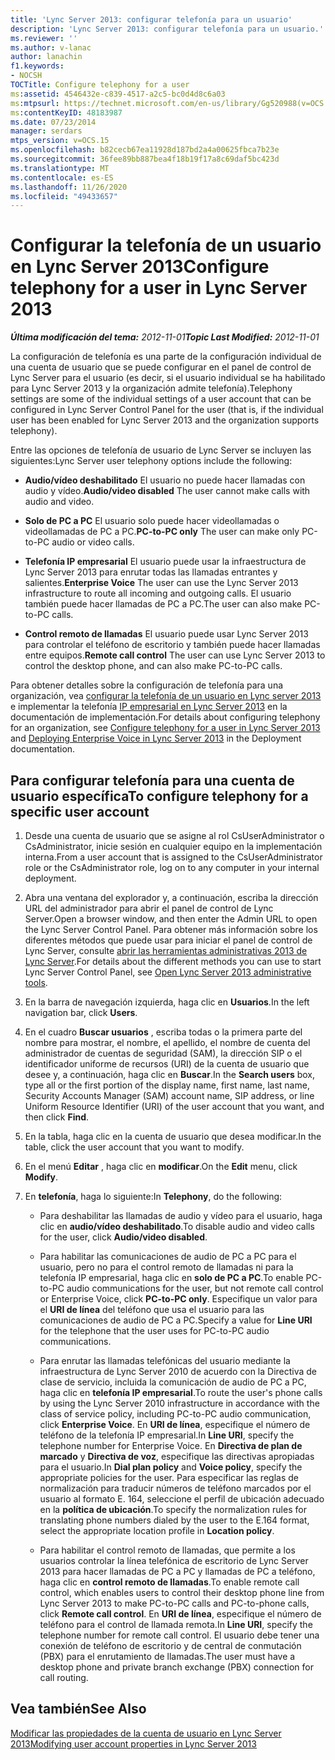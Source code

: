 ```yaml
---
title: 'Lync Server 2013: configurar telefonía para un usuario'
description: 'Lync Server 2013: configurar telefonía para un usuario.'
ms.reviewer: ''
ms.author: v-lanac
author: lanachin
f1.keywords:
- NOCSH
TOCTitle: Configure telephony for a user
ms:assetid: 4546432e-c839-4517-a2c5-bc0d4d8c6a03
ms:mtpsurl: https://technet.microsoft.com/en-us/library/Gg520988(v=OCS.15)
ms:contentKeyID: 48183987
ms.date: 07/23/2014
manager: serdars
mtps_version: v=OCS.15
ms.openlocfilehash: b82cecb67ea11928d187bd2a4a00625fbca7b23e
ms.sourcegitcommit: 36fee89bb887bea4f18b19f17a8c69daf5bc423d
ms.translationtype: MT
ms.contentlocale: es-ES
ms.lasthandoff: 11/26/2020
ms.locfileid: "49433657"
---
```

# <a name="configure-telephony-for-a-user-in-lync-server-2013"></a><span data-ttu-id="a1fba-103">Configurar la telefonía de un usuario en Lync Server 2013</span><span class="sxs-lookup"><span data-stu-id="a1fba-103">Configure telephony for a user in Lync Server 2013</span></span>

<div data-xmlns="http://www.w3.org/1999/xhtml">

<div class="topic" data-xmlns="http://www.w3.org/1999/xhtml" data-msxsl="urn:schemas-microsoft-com:xslt" data-cs="https://msdn.microsoft.com/">

<div data-asp="https://msdn2.microsoft.com/asp">



</div>

<div id="mainSection">

<div id="mainBody"><span data-ttu-id="a1fba-104">

<span> </span></span><span class="sxs-lookup"><span data-stu-id="a1fba-104">

<span> </span></span></span>

<span data-ttu-id="a1fba-105">_**Última modificación del tema:** 2012-11-01_</span><span class="sxs-lookup"><span data-stu-id="a1fba-105">_**Topic Last Modified:** 2012-11-01_</span></span>

<span data-ttu-id="a1fba-106">La configuración de telefonía es una parte de la configuración individual de una cuenta de usuario que se puede configurar en el panel de control de Lync Server para el usuario (es decir, si el usuario individual se ha habilitado para Lync Server 2013 y la organización admite telefonía).</span><span class="sxs-lookup"><span data-stu-id="a1fba-106">Telephony settings are some of the individual settings of a user account that can be configured in Lync Server Control Panel for the user (that is, if the individual user has been enabled for Lync Server 2013 and the organization supports telephony).</span></span>

<span data-ttu-id="a1fba-107">Entre las opciones de telefonía de usuario de Lync Server se incluyen las siguientes:</span><span class="sxs-lookup"><span data-stu-id="a1fba-107">Lync Server user telephony options include the following:</span></span>

  - <span data-ttu-id="a1fba-108">**Audio/vídeo deshabilitado**   El usuario no puede hacer llamadas con audio y vídeo.</span><span class="sxs-lookup"><span data-stu-id="a1fba-108">**Audio/video disabled**   The user cannot make calls with audio and video.</span></span>

  - <span data-ttu-id="a1fba-109">**Solo de PC a PC**   El usuario solo puede hacer videollamadas o videollamadas de PC a PC.</span><span class="sxs-lookup"><span data-stu-id="a1fba-109">**PC-to-PC only**   The user can make only PC-to-PC audio or video calls.</span></span>

  - <span data-ttu-id="a1fba-110">**Telefonía IP empresarial**   El usuario puede usar la infraestructura de Lync Server 2013 para enrutar todas las llamadas entrantes y salientes.</span><span class="sxs-lookup"><span data-stu-id="a1fba-110">**Enterprise Voice**   The user can use the Lync Server 2013 infrastructure to route all incoming and outgoing calls.</span></span> <span data-ttu-id="a1fba-111">El usuario también puede hacer llamadas de PC a PC.</span><span class="sxs-lookup"><span data-stu-id="a1fba-111">The user can also make PC-to-PC calls.</span></span>

  - <span data-ttu-id="a1fba-112">**Control remoto de llamadas**   El usuario puede usar Lync Server 2013 para controlar el teléfono de escritorio y también puede hacer llamadas entre equipos.</span><span class="sxs-lookup"><span data-stu-id="a1fba-112">**Remote call control**   The user can use Lync Server 2013 to control the desktop phone, and can also make PC-to-PC calls.</span></span>

<span data-ttu-id="a1fba-113">Para obtener detalles sobre la configuración de telefonía para una organización, vea [configurar la telefonía de un usuario en Lync server 2013](lync-server-2013-configure-telephony-for-a-user.md) e implementar la telefonía [IP empresarial en Lync Server 2013](lync-server-2013-deploying-enterprise-voice.md) en la documentación de implementación.</span><span class="sxs-lookup"><span data-stu-id="a1fba-113">For details about configuring telephony for an organization, see [Configure telephony for a user in Lync Server 2013](lync-server-2013-configure-telephony-for-a-user.md) and [Deploying Enterprise Voice in Lync Server 2013](lync-server-2013-deploying-enterprise-voice.md) in the Deployment documentation.</span></span>

<div>

## <a name="to-configure-telephony-for-a-specific-user-account"></a><span data-ttu-id="a1fba-114">Para configurar telefonía para una cuenta de usuario específica</span><span class="sxs-lookup"><span data-stu-id="a1fba-114">To configure telephony for a specific user account</span></span>

1.  <span data-ttu-id="a1fba-115">Desde una cuenta de usuario que se asigne al rol CsUserAdministrator o CsAdministrator, inicie sesión en cualquier equipo en la implementación interna.</span><span class="sxs-lookup"><span data-stu-id="a1fba-115">From a user account that is assigned to the CsUserAdministrator role or the CsAdministrator role, log on to any computer in your internal deployment.</span></span>

2.  <span data-ttu-id="a1fba-116">Abra una ventana del explorador y, a continuación, escriba la dirección URL del administrador para abrir el panel de control de Lync Server.</span><span class="sxs-lookup"><span data-stu-id="a1fba-116">Open a browser window, and then enter the Admin URL to open the Lync Server Control Panel.</span></span> <span data-ttu-id="a1fba-117">Para obtener más información sobre los diferentes métodos que puede usar para iniciar el panel de control de Lync Server, consulte [abrir las herramientas administrativas 2013 de Lync Server](lync-server-2013-open-lync-server-administrative-tools.md).</span><span class="sxs-lookup"><span data-stu-id="a1fba-117">For details about the different methods you can use to start Lync Server Control Panel, see [Open Lync Server 2013 administrative tools](lync-server-2013-open-lync-server-administrative-tools.md).</span></span>

3.  <span data-ttu-id="a1fba-118">En la barra de navegación izquierda, haga clic en **Usuarios**.</span><span class="sxs-lookup"><span data-stu-id="a1fba-118">In the left navigation bar, click **Users**.</span></span>

4.  <span data-ttu-id="a1fba-119">En el cuadro **Buscar usuarios** , escriba todas o la primera parte del nombre para mostrar, el nombre, el apellido, el nombre de cuenta del administrador de cuentas de seguridad (SAM), la dirección SIP o el identificador uniforme de recursos (URI) de la cuenta de usuario que desee y, a continuación, haga clic en **Buscar**.</span><span class="sxs-lookup"><span data-stu-id="a1fba-119">In the **Search users** box, type all or the first portion of the display name, first name, last name, Security Accounts Manager (SAM) account name, SIP address, or line Uniform Resource Identifier (URI) of the user account that you want, and then click **Find**.</span></span>

5.  <span data-ttu-id="a1fba-120">En la tabla, haga clic en la cuenta de usuario que desea modificar.</span><span class="sxs-lookup"><span data-stu-id="a1fba-120">In the table, click the user account that you want to modify.</span></span>

6.  <span data-ttu-id="a1fba-121">En el menú **Editar** , haga clic en **modificar**.</span><span class="sxs-lookup"><span data-stu-id="a1fba-121">On the **Edit** menu, click **Modify**.</span></span>

7.  <span data-ttu-id="a1fba-122">En **telefonía**, haga lo siguiente:</span><span class="sxs-lookup"><span data-stu-id="a1fba-122">In **Telephony**, do the following:</span></span>
    
      - <span data-ttu-id="a1fba-123">Para deshabilitar las llamadas de audio y vídeo para el usuario, haga clic en **audio/vídeo deshabilitado**.</span><span class="sxs-lookup"><span data-stu-id="a1fba-123">To disable audio and video calls for the user, click **Audio/video disabled**.</span></span>
    
      - <span data-ttu-id="a1fba-124">Para habilitar las comunicaciones de audio de PC a PC para el usuario, pero no para el control remoto de llamadas ni para la telefonía IP empresarial, haga clic en **solo de PC a PC**.</span><span class="sxs-lookup"><span data-stu-id="a1fba-124">To enable PC-to-PC audio communications for the user, but not remote call control or Enterprise Voice, click **PC-to-PC only**.</span></span> <span data-ttu-id="a1fba-125">Especifique un valor para el **URI de línea** del teléfono que usa el usuario para las comunicaciones de audio de PC a PC.</span><span class="sxs-lookup"><span data-stu-id="a1fba-125">Specify a value for **Line URI** for the telephone that the user uses for PC-to-PC audio communications.</span></span>
    
      - <span data-ttu-id="a1fba-126">Para enrutar las llamadas telefónicas del usuario mediante la infraestructura de Lync Server 2010 de acuerdo con la Directiva de clase de servicio, incluida la comunicación de audio de PC a PC, haga clic en **telefonía IP empresarial**.</span><span class="sxs-lookup"><span data-stu-id="a1fba-126">To route the user's phone calls by using the Lync Server 2010 infrastructure in accordance with the class of service policy, including PC-to-PC audio communication, click **Enterprise Voice**.</span></span> <span data-ttu-id="a1fba-127">En **URI de línea**, especifique el número de teléfono de la telefonía IP empresarial.</span><span class="sxs-lookup"><span data-stu-id="a1fba-127">In **Line URI**, specify the telephone number for Enterprise Voice.</span></span> <span data-ttu-id="a1fba-128">En **Directiva de plan de marcado** y **Directiva de voz**, especifique las directivas apropiadas para el usuario.</span><span class="sxs-lookup"><span data-stu-id="a1fba-128">In **Dial plan policy** and **Voice policy**, specify the appropriate policies for the user.</span></span> <span data-ttu-id="a1fba-129">Para especificar las reglas de normalización para traducir números de teléfono marcados por el usuario al formato E. 164, seleccione el perfil de ubicación adecuado en la **política de ubicación**.</span><span class="sxs-lookup"><span data-stu-id="a1fba-129">To specify the normalization rules for translating phone numbers dialed by the user to the E.164 format, select the appropriate location profile in **Location policy**.</span></span>
    
      - <span data-ttu-id="a1fba-130">Para habilitar el control remoto de llamadas, que permite a los usuarios controlar la línea telefónica de escritorio de Lync Server 2013 para hacer llamadas de PC a PC y llamadas de PC a teléfono, haga clic en **control remoto de llamadas**.</span><span class="sxs-lookup"><span data-stu-id="a1fba-130">To enable remote call control, which enables users to control their desktop phone line from Lync Server 2013 to make PC-to-PC calls and PC-to-phone calls, click **Remote call control**.</span></span> <span data-ttu-id="a1fba-131">En **URI de línea**, especifique el número de teléfono para el control de llamada remota.</span><span class="sxs-lookup"><span data-stu-id="a1fba-131">In **Line URI**, specify the telephone number for remote call control.</span></span> <span data-ttu-id="a1fba-132">El usuario debe tener una conexión de teléfono de escritorio y de central de conmutación (PBX) para el enrutamiento de llamadas.</span><span class="sxs-lookup"><span data-stu-id="a1fba-132">The user must have a desktop phone and private branch exchange (PBX) connection for call routing.</span></span>

</div>

<div>

## <a name="see-also"></a><span data-ttu-id="a1fba-133">Vea también</span><span class="sxs-lookup"><span data-stu-id="a1fba-133">See Also</span></span>


[<span data-ttu-id="a1fba-134">Modificar las propiedades de la cuenta de usuario en Lync Server 2013</span><span class="sxs-lookup"><span data-stu-id="a1fba-134">Modifying user account properties in Lync Server 2013</span></span>](lync-server-2013-modifying-user-account-properties.md)  
  

<span data-ttu-id="a1fba-135"></div>

</div>

<span> </span>

</div>

</div>

</span><span class="sxs-lookup"><span data-stu-id="a1fba-135"></div>

</div>

<span> </span>

</div>

</div>

</span></span></div>


